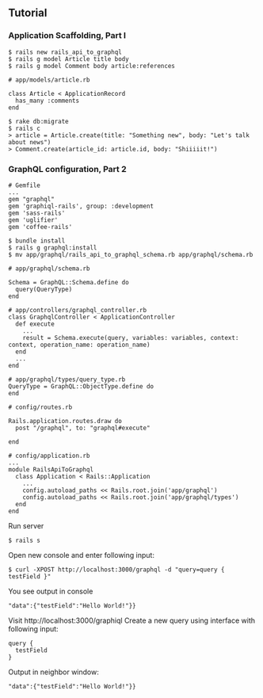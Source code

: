 ## Tutorial
### Application Scaffolding, Part I
```
$ rails new rails_api_to_graphql
$ rails g model Article title body
$ rails g model Comment body article:references
```
```
# app/models/article.rb

class Article < ApplicationRecord
  has_many :comments
end
```
```
$ rake db:migrate
$ rails c
> article = Article.create(title: "Something new", body: "Let's talk about news")
> Comment.create(article_id: article.id, body: "Shiiiiit!")
```
### GraphQL configuration, Part 2
```
# Gemfile
...
gem "graphql"
gem 'graphiql-rails', group: :development
gem 'sass-rails'
gem 'uglifier'
gem 'coffee-rails'
```
```
$ bundle install
$ rails g graphql:install
$ mv app/graphql/rails_api_to_graphql_schema.rb app/graphql/schema.rb
```
```
# app/graphql/schema.rb

Schema = GraphQL::Schema.define do
  query(QueryType)
end
```
```
# app/controllers/graphql_controller.rb
class GraphqlController < ApplicationController
  def execute
    ...
    result = Schema.execute(query, variables: variables, context: context, operation_name: operation_name)
  end
  ...
end
```
```
# app/graphql/types/query_type.rb
QueryType = GraphQL::ObjectType.define do
end
```
```
# config/routes.rb

Rails.application.routes.draw do
  post "/graphql", to: "graphql#execute"

end
```
```
# config/application.rb
...
module RailsApiToGraphql
  class Application < Rails::Application
    ...
    config.autoload_paths << Rails.root.join('app/graphql')
    config.autoload_paths << Rails.root.join('app/graphql/types')  
  end
end
```
Run server
```
$ rails s
```
Open new console and enter following input:
```
$ curl -XPOST http://localhost:3000/graphql -d "query=query { testField }"
```
You see output in console
```
"data":{"testField":"Hello World!"}}
```

Visit http://localhost:3000/graphiql
Create a new query using interface with following input:
```
query {
  testField
}
```
Output in neighbor window: 
```
"data":{"testField":"Hello World!"}}
```